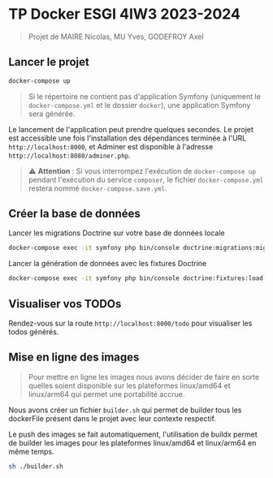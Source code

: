 # TP Docker ESGI 4IW3 2023-2024

> Projet de MAIRE Nicolas, MU Yves, GODEFROY Axel

## Lancer le projet

```sh
docker-compose up
```

> Si le répertoire ne contient pas d'application Symfony (uniquement le `docker-compose.yml` et le dossier `docker`), une application Symfony sera générée.

Le lancement de l'application peut prendre quelques secondes. Le projet est accessible une fois l'installation des dépendances terminée à l'URL `http://localhost:8000`, et Adminer est disponible à l'adresse `http://localhost:8080/adminer.php`.

> :warning: **Attention** : Si vous interrompez l'exécution de `docker-compose up` pendant l'exécution du service `composer`, le fichier `docker-compose.yml` restera nommé `docker-compose.save.yml`.

## Créer la base de données

Lancer les migrations Doctrine sur votre base de données locale

```sh
docker-compose exec -it symfony php bin/console doctrine:migrations:migrate
```

Lancer la génération de données avec les fixtures Doctrine

```sh
docker-compose exec -it symfony php bin/console doctrine:fixtures:load
```

## Visualiser vos TODOs

Rendez-vous sur la route `http://localhost:8000/todo` pour visualiser les todos générés.

## Mise en ligne des images

> Pour mettre en ligne les images nous avons décider de faire en sorte quelles soient disponible sur les plateformes linux/amd64 et linux/arm64 qui permet une portabilité accrue.

Nous avons créer un fichier `builder.sh` qui permet de builder tous les dockerFile présent dans le projet avec leur contexte respectif.

Le push des images se fait automatiquement, l'utilisation de buildx permet de builder les images pour les plateformes linux/amd64 et linux/arm64 en même temps.

```sh
sh ./builder.sh
```
